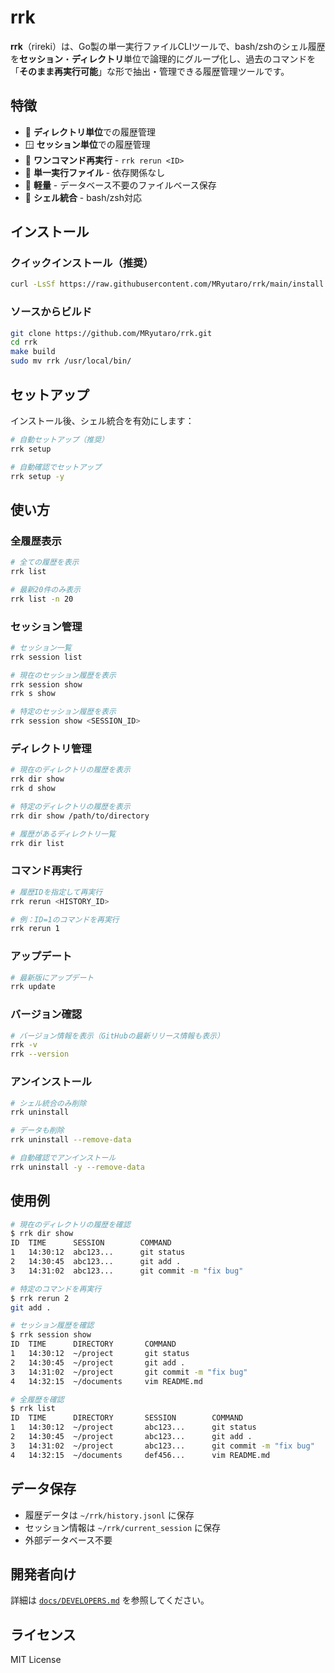 # rrk

**rrk**（rireki）は、Go製の単一実行ファイルCLIツールで、bash/zshのシェル履歴を**セッション**・**ディレクトリ**単位で論理的にグループ化し、過去のコマンドを「**そのまま再実行可能**」な形で抽出・管理できる履歴管理ツールです。

## 特徴

- 📁 **ディレクトリ単位**での履歴管理
- 🪟 **セッション単位**での履歴管理  
- 🔄 **ワンコマンド再実行** - `rrk rerun <ID>`
- 🚀 **単一実行ファイル** - 依存関係なし
- 💾 **軽量** - データベース不要のファイルベース保存
- 🐚 **シェル統合** - bash/zsh対応

## インストール

### クイックインストール（推奨）

```bash
curl -LsSf https://raw.githubusercontent.com/MRyutaro/rrk/main/install.sh | sh
```

### ソースからビルド

```bash
git clone https://github.com/MRyutaro/rrk.git
cd rrk
make build
sudo mv rrk /usr/local/bin/
```

## セットアップ

インストール後、シェル統合を有効にします：

```bash
# 自動セットアップ（推奨）
rrk setup

# 自動確認でセットアップ
rrk setup -y
```

## 使い方

### 全履歴表示

```bash
# 全ての履歴を表示
rrk list

# 最新20件のみ表示
rrk list -n 20
```

### セッション管理

```bash
# セッション一覧
rrk session list

# 現在のセッション履歴を表示
rrk session show
rrk s show

# 特定のセッション履歴を表示
rrk session show <SESSION_ID>
```

### ディレクトリ管理

```bash
# 現在のディレクトリの履歴を表示
rrk dir show
rrk d show

# 特定のディレクトリの履歴を表示
rrk dir show /path/to/directory

# 履歴があるディレクトリ一覧
rrk dir list
```

### コマンド再実行

```bash
# 履歴IDを指定して再実行
rrk rerun <HISTORY_ID>

# 例：ID=1のコマンドを再実行
rrk rerun 1
```

### アップデート

```bash
# 最新版にアップデート
rrk update
```

### バージョン確認

```bash
# バージョン情報を表示（GitHubの最新リリース情報も表示）
rrk -v
rrk --version
```

### アンインストール

```bash
# シェル統合のみ削除
rrk uninstall

# データも削除
rrk uninstall --remove-data

# 自動確認でアンインストール
rrk uninstall -y --remove-data
```

## 使用例

```bash
# 現在のディレクトリの履歴を確認
$ rrk dir show
ID  TIME      SESSION        COMMAND
1   14:30:12  abc123...      git status
2   14:30:45  abc123...      git add .
3   14:31:02  abc123...      git commit -m "fix bug"

# 特定のコマンドを再実行
$ rrk rerun 2
git add .

# セッション履歴を確認
$ rrk session show
ID  TIME      DIRECTORY       COMMAND
1   14:30:12  ~/project       git status
2   14:30:45  ~/project       git add .
3   14:31:02  ~/project       git commit -m "fix bug"
4   14:32:15  ~/documents     vim README.md

# 全履歴を確認
$ rrk list
ID  TIME      DIRECTORY       SESSION        COMMAND
1   14:30:12  ~/project       abc123...      git status
2   14:30:45  ~/project       abc123...      git add .
3   14:31:02  ~/project       abc123...      git commit -m "fix bug"
4   14:32:15  ~/documents     def456...      vim README.md
```

## データ保存

- 履歴データは `~/rrk/history.jsonl` に保存
- セッション情報は `~/rrk/current_session` に保存
- 外部データベース不要

## 開発者向け

詳細は [`docs/DEVELOPERS.md`](./docs/DEVELOPERS.md) を参照してください。

## ライセンス

MIT License
